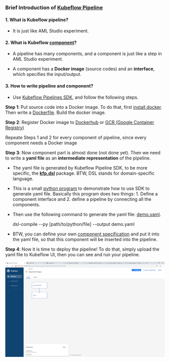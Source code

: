 
### Brief Introduction of [Kubeflow Pipeline](https://www.kubeflow.org/docs/pipelines/pipelines-overview/)

#### 1. What is Kubeflow pipeline?
* It is just like AML Studio experiment.


#### 2. What is Kubeflow [component](https://www.kubeflow.org/docs/pipelines/concepts/component/)?
* A pipeline has many components, and a component is just like a step in AML Studio experiment.

* A component has a **Docker image** (source codes) and an **interface**, which specifies the input/output.

#### 3. How to write pipeline and component?
* Use [Kubeflow Pipelines SDK](https://www.kubeflow.org/docs/pipelines/sdk/), and follow the following steps.

**Step 1**: Put source code into a Docker image. To do that, first [install docker](https://docs.docker.com/docker-for-windows/install/). Then write a [Dockerfile](https://docs.docker.com/develop/develop-images/dockerfile_best-practices/). Build the docker image. 

**Step 2**: Register Docker image to [Dockerhub](https://cloud.docker.com/u/guobowen1990/repository/docker/guobowen1990/cnn-demo) or [GCR (Google Container Registry)](https://console.cloud.google.com/gcr/images/kubeflow-trial-241202?project=kubeflow-trial-241202&folder&organizationId)

Repeate Steps 1 and 2 for every component of pipeline, since every component needs a Docker image

**Step 3**: Now component part is almost done (not done yet). Then we need to write a **yaml file** as an **intermediate representation** of the pipeline.

* The yaml file is generated by Kubeflow Pipeline SDK, to be more specific, the [**kfp.dsl**](https://www.kubeflow.org/docs/pipelines/sdk/dsl-overview/) package. BTW, DSL stands for domain-specific language.
   
* This is a small [python program](https://github.com/Bowen-Guo/learn-kubeflow/blob/master/sequential.py) to demonstrate how to use SDK to generate yaml file. Basically this program does two things: 1. Define a component interface and 2. define a pipeline by connecting all the components.

* Then use the following command to generate the yaml file: [demo.yaml](https://github.com/Bowen-Guo/learn-kubeflow/blob/master/demo.yaml).

    dsl-compile --py [path/to/python/file] --output demo.yaml

* BTW, you can define your own [component specification](https://www.kubeflow.org/docs/pipelines/reference/component-spec/) and put it into the yaml file, so that this component will be inserted into the pipeline. 

**Step 4**: Now it is time to deploy the pipeline! To do that, simply upload the yaml file to Kubeflow UI, then you can see and run your pipeline.

<img src="images/kubeflow-demo-ui.png" width=800>
